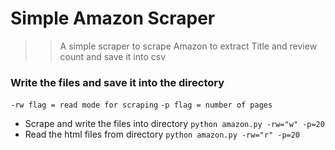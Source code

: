 # Simple Amazon Scraper

>> A simple scraper to scrape Amazon to extract Title and review count and save it into csv

### Write the files and save it into the directory 
`-rw flag = read mode for scraping`
`-p flag = number of pages`
- Scrape and write the files into directory
`python amazon.py -rw="w" -p=20`
- Read the html files from directory
`python amazon.py -rw="r" -p=20`

